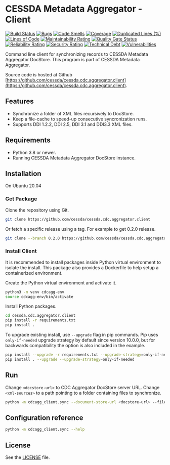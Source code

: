 # CESSDA Metadata Aggregator - Client #

[![Build Status](https://jenkins.cessda.eu/buildStatus/icon?job=cessda.cdc.aggregator.client%2Fmaster)](https://jenkins.cessda.eu/job/cessda.cdc.aggregator.client/job/master/)
[![Bugs](https://sonarqube.cessda.eu/api/project_badges/measure?project=cessda.cdc.aggregator.client&metric=bugs)](https://sonarqube.cessda.eu/dashboard?id=cessda.cdc.aggregator.client)
[![Code Smells](https://sonarqube.cessda.eu/api/project_badges/measure?project=cessda.cdc.aggregator.client&metric=code_smells)](https://sonarqube.cessda.eu/dashboard?id=cessda.cdc.aggregator.client)
[![Coverage](https://sonarqube.cessda.eu/api/project_badges/measure?project=cessda.cdc.aggregator.client&metric=coverage)](https://sonarqube.cessda.eu/dashboard?id=cessda.cdc.aggregator.client)
[![Duplicated Lines (%)](https://sonarqube.cessda.eu/api/project_badges/measure?project=cessda.cdc.aggregator.client&metric=duplicated_lines_density)](https://sonarqube.cessda.eu/dashboard?id=cessda.cdc.aggregator.client)
[![Lines of Code](https://sonarqube.cessda.eu/api/project_badges/measure?project=cessda.cdc.aggregator.client&metric=ncloc)](https://sonarqube.cessda.eu/dashboard?id=cessda.cdc.aggregator.client)
[![Maintainability Rating](https://sonarqube.cessda.eu/api/project_badges/measure?project=cessda.cdc.aggregator.client&metric=sqale_rating)](https://sonarqube.cessda.eu/dashboard?id=cessda.cdc.aggregator.client)
[![Quality Gate Status](https://sonarqube.cessda.eu/api/project_badges/measure?project=cessda.cdc.aggregator.client&metric=alert_status)](https://sonarqube.cessda.eu/dashboard?id=cessda.cdc.aggregator.client)
[![Reliability Rating](https://sonarqube.cessda.eu/api/project_badges/measure?project=cessda.cdc.aggregator.client&metric=reliability_rating)](https://sonarqube.cessda.eu/dashboard?id=cessda.cdc.aggregator.client)
[![Security Rating](https://sonarqube.cessda.eu/api/project_badges/measure?project=cessda.cdc.aggregator.client&metric=security_rating)](https://sonarqube.cessda.eu/dashboard?id=cessda.cdc.aggregator.client)
[![Technical Debt](https://sonarqube.cessda.eu/api/project_badges/measure?project=cessda.cdc.aggregator.client&metric=sqale_index)](https://sonarqube.cessda.eu/dashboard?id=cessda.cdc.aggregator.client)
[![Vulnerabilities](https://sonarqube.cessda.eu/api/project_badges/measure?project=cessda.cdc.aggregator.client&metric=vulnerabilities)](https://sonarqube.cessda.eu/dashboard?id=cessda.cdc.aggregator.client)

Command line client for synchronizing records to CESSDA Metadata Aggregator
DocStore. This program is part of CESSDA Metadata Aggregator.

Source code is hosted at Github [https://github.com/cessda/cessda.cdc.aggregator.client](https://github.com/cessda/cessda.cdc.aggregator.client).


## Features ##

  - Synchronize a folder of XML files recursively to DocStore.
  - Keep a file-cache to speed-up consecutive syncronization runs.
  - Supports DDI 1.2.2, DDI 2.5, DDI 3.1 and DDI3.3 XML files.


## Requirements ##

  - Python 3.8 or newer.
  - Running CESSDA Metadata Aggregator DocStore instance.


## Installation ##

On Ubuntu 20.04


### Get Package ###

Clone the repository using Git.

```sh
git clone https://github.com/cessda/cessda.cdc.aggregator.client
```

Or fetch a specific release using a tag. For example to get 0.2.0 release.

```sh
git clone --branch 0.2.0 https://github.com/cessda/cessda.cdc.aggregator.client
```


### Install Client ###

It is recommended to install packages inside Python virtual
environment to isolate the install. This package also provides a
Dockerfile to help setup a containerized environment.

Create the Python virtual environment and activate it.

```sh
python3 -m venv cdcagg-env
source cdcagg-env/bin/activate
```

Install Python packages.

```sh
cd cessda.cdc.aggregator.client
pip install -r requirements.txt
pip install .
```

To upgrade existing install, use ``--upgrade`` flag in pip commands. Pip
uses ``only-if-needed`` upgrade strategy by default since version
10.0.0, but for backwards compatibility the option is also included in
the example.

```sh
pip install --upgrade -r requirements.txt --upgrade-strategy=only-if-needed
pip install . --upgrade --upgrade-strategy=only-if-needed
```


## Run ##

Change ``<docstore-url>`` to CDC Aggregator DocStore server URL. Change
``<xml-sources>`` to a path pointing to a folder containing files to
synchronize.

```sh
python -m cdcagg_client.sync --document-store-url <docstore-url> --file-cache file_cache.pickle <xml-sources>
```


## Configuration reference ##

```sh
python -m cdcagg_client.sync --help
```


## License ##

See the [LICENSE](LICENSE.txt) file.
